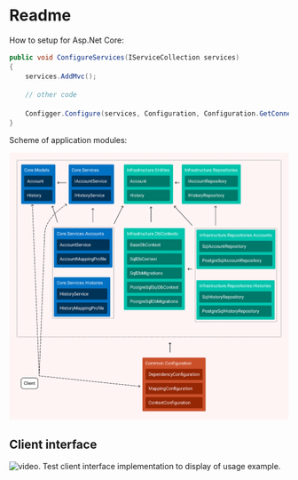 # Readme

How to setup for Asp.Net Core:

```csharp
public void ConfigureServices(IServiceCollection services)
{
    services.AddMvc();
    
    // other code
    
    Configger.Configure(services, Configuration, Configuration.GetConnectionString("DefaultConnection"), DbConfigurationOptions.Sql);
}
```

Scheme of application modules:

![module scheme](./Images/Scheme.png)


## Client interface 
![video](https://www.youtube.com/watch?v=UnpitCKyKf0).
Test client interface implementation to display of usage example.
